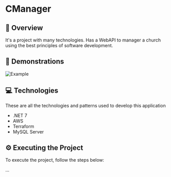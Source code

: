 <h1> 
  CManager
</h1>

## 📌 Overview
It's a project with many technologies.
Has a WebAPI to manager a church using the best principles of software development.

## 📑 Demonstrations
![Example](./docs/example.png)

## 💻 Technologies
These are all the technologies and patterns used to develop this application
- .NET 7
- AWS
- Terraform
- MySQL Server

## ⚙️ Executing the Project
To execute the project, follow the steps below:

...
